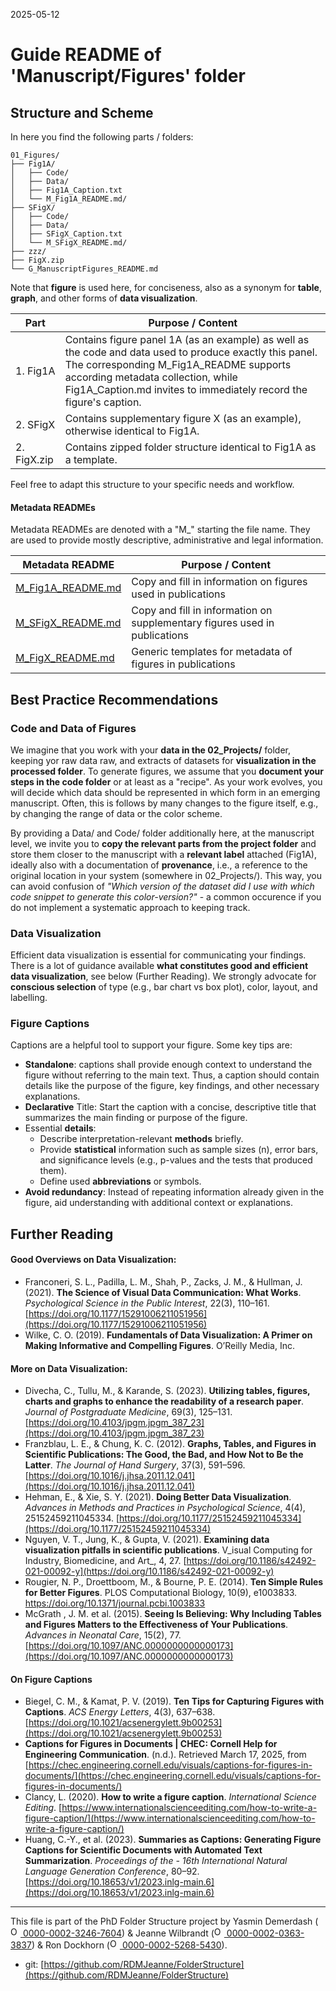 2025-05-12


# Guide README of 'Manuscript/Figures' folder

## Structure and Scheme

In here you find the following parts / folders:

```
01_Figures/
├── Fig1A/
│   ├── Code/
│   ├── Data/
│   ├── Fig1A_Caption.txt
│   └── M_Fig1A_README.md/
├── SFigX/
│   ├── Code/
│   ├── Data/
│   ├── SFigX_Caption.txt
│   └── M_SFigX_README.md/
├── zzz/
├── FigX.zip
└── G_ManuscriptFigures_README.md

```

Note that **figure** is used here, for conciseness, also as a synonym for **table**, **graph**, and other forms of **data visualization**.


| Part         		| Purpose / Content   |
|--------------		|-----------|
| 1. Fig1A 		| Contains figure panel 1A (as an example) as well as the code and data used to produce exactly this panel. The corresponding M_Fig1A_README supports according metadata collection, while Fig1A_Caption.md invites to immediately record the figure's caption. |
| 2. SFigX  		| Contains supplementary figure X (as an example), otherwise identical to Fig1A. |
| 2. FigX.zip  		| Contains zipped folder structure identical to Fig1A as a template.|

Feel free to adapt this structure to your specific needs and workflow.

#### Metadata READMEs

Metadata READMEs are denoted with a "M_" starting the file name. They are used to provide mostly descriptive, administrative and legal information.

| Metadata README                                                                          | Purpose / Content                                                                             |
| ---------------------------------------------------------------------------------------- | --------------------------------------------------------------------------------------------- |
| [M_Fig1A_README.md](/PhD/04_Publications/ManuscriptX/01_Figures/Fig1A/M_Fig1A_README.md) | Copy and fill in information on figures used in publications          |
| [M_SFigX_README.md](/PhD/04_Publications/ManuscriptX/01_Figures/SFigX/M_SFigX_README.md) | Copy and fill in information on supplementary figures used in publications|
| [M_FigX_README.md](/PhD/04_Publications/ManuscriptX/01_Figures/FigX/M_FigX_README.md)    | Generic templates for metadata of figures in publications                 |


## Best Practice Recommendations

### Code and Data of Figures
We imagine that you work with your **data in the 02_Projects/** folder, keeping yor raw data raw, and extracts of datasets for **visualization in the processed folder**. To generate figures, we assume that you **document your steps in the code folder** or at least as a "recipe". As your work evolves, you will decide which data should be represented in which form in an emerging manuscript. Often, this is follows by many changes to the figure itself, e.g., by changing the range of data or the color scheme. 

By providing a Data/ and Code/ folder additionally here, at the manuscript level, we invite you to **copy the relevant parts from the project folder** and store them closer to the manuscript with a **relevant label** attached (Fig1A), ideally also with a documentation of **provenance**, i.e., a reference to the original location in your system (somewhere in 02_Projects/). This way, you can avoid confusion of *"Which version of the dataset did I use with which code snippet to generate this color-version?"* - a common occurence if you do not implement a systematic approach to keeping track.

### Data Visualization
Efficient data visualization is essential for communicating your findings. There is a lot of guidance available **what constitutes good and efficient data visualization**, see below (Further Reading). 
We strongly advocate for **conscious selection** of type (e.g., bar chart vs box plot), color, layout, and labelling.

### Figure Captions
Captions are a helpful tool to support your figure. Some key tips are:
- **Standalone**: captions shall provide enough context to understand the figure without referring to the main text. Thus, a caption should contain details like the purpose of the figure, key findings, and other necessary explanations.
- **Declarative** Title: Start the caption with a concise, descriptive title that summarizes the main finding or purpose of the figure.
- Essential **details**: 
	- Describe interpretation-relevant **methods** briefly.
	- Provide **statistical** information such as sample sizes (n), error bars, and significance levels (e.g., p-values and the tests that produced them).
	- Define used **abbreviations** or symbols.
- **Avoid redundancy**: Instead of repeating information already given in the figure, aid understanding with additional context or explanations. 

## Further Reading
#### Good Overviews on Data Visualization:
- Franconeri, S. L., Padilla, L. M., Shah, P., Zacks, J. M., & Hullman, J. (2021). **The Science of Visual Data Communication: What Works**. _Psychological Science in the Public Interest_, 22(3), 110–161. [https://doi.org/10.1177/15291006211051956](https://doi.org/10.1177/15291006211051956)
- Wilke, C. O. (2019). **Fundamentals of Data Visualization: A Primer on Making Informative and Compelling Figures**. O’Reilly Media, Inc.
  
#### More on Data Visualization:
- Divecha, C., Tullu, M., & Karande, S. (2023). **Utilizing tables, figures, charts and graphs to enhance the readability of a research paper**. _Journal of Postgraduate Medicine_, 69(3), 125–131. [https://doi.org/10.4103/jpgm.jpgm_387_23](https://doi.org/10.4103/jpgm.jpgm_387_23)
- Franzblau, L. E., & Chung, K. C. (2012). **Graphs, Tables, and Figures in Scientific Publications: The Good, the Bad, and How Not to Be the Latter**. _The Journal of Hand Surgery_, 37(3), 591–596. [https://doi.org/10.1016/j.jhsa.2011.12.041](https://doi.org/10.1016/j.jhsa.2011.12.041)
- Hehman, E., & Xie, S. Y. (2021). **Doing Better Data Visualization**. _Advances in Methods and Practices in Psychological Science_, 4(4), 25152459211045334. [https://doi.org/10.1177/25152459211045334](https://doi.org/10.1177/25152459211045334)
- Nguyen, V. T., Jung, K., & Gupta, V. (2021). **Examining data visualization pitfalls in scientific publications**. V_isual Computing for Industry, Biomedicine, and Art_, 4, 27. [https://doi.org/10.1186/s42492-021-00092-y](https://doi.org/10.1186/s42492-021-00092-y)
- Rougier, N. P., Droettboom, M., & Bourne, P. E. (2014). **Ten Simple Rules for Better Figures**. PLOS Computational Biology, 10(9), e1003833. https://doi.org/10.1371/journal.pcbi.1003833
- McGrath , J. M. et al. (2015). **Seeing Is Believing: Why Including Tables and Figures Matters to the Effectiveness of Your Publications**. _Advances in Neonatal Care_, 15(2), 77. [https://doi.org/10.1097/ANC.0000000000000173](https://doi.org/10.1097/ANC.0000000000000173)

#### On Figure Captions
- Biegel, C. M., & Kamat, P. V. (2019). **Ten Tips for Capturing Figures with Captions**. _ACS Energy Letters_, 4(3), 637–638. [https://doi.org/10.1021/acsenergylett.9b00253](https://doi.org/10.1021/acsenergylett.9b00253)
- **Captions for Figures in Documents | CHEC: Cornell Help for Engineering Communication**. (n.d.). Retrieved March 17, 2025, from [https://chec.engineering.cornell.edu/visuals/captions-for-figures-in-documents/](https://chec.engineering.cornell.edu/visuals/captions-for-figures-in-documents/)
- Clancy, L. (2020). **How to write a figure caption**. _International Science Editing_. [https://www.internationalscienceediting.com/how-to-write-a-figure-caption/](https://www.internationalscienceediting.com/how-to-write-a-figure-caption/)
- Huang, C.-Y., et al. (2023). **Summaries as Captions: Generating Figure Captions for Scientific Documents with Automated Text Summarization**. _Proceedings of the - 16th International Natural Language Generation Conference_, 80–92. [https://doi.org/10.18653/v1/2023.inlg-main.6](https://doi.org/10.18653/v1/2023.inlg-main.6)




_____

This file is part of the PhD Folder Structure project by Yasmin Demerdash (<a href="https://orcid.org/0000-0002-3246-7604"><img alt="ORCID logo" src="https://info.orcid.org/wp-content/uploads/2019/11/orcid_16x16.png" width="16" height="16" /> 0000-0002-3246-7604</a>) & Jeanne  Wilbrandt (<a href="https://orcid.org/0000-0002-0363-3837"><img alt="ORCID logo" src="https://info.orcid.org/wp-content/uploads/2019/11/orcid_16x16.png" width="16" height="16" /> 0000-0002-0363-3837</a>) & Ron Dockhorn (<a href="https://orcid.org/0000-0002-5268-5430"><img alt="ORCID logo" src="https://info.orcid.org/wp-content/uploads/2019/11/orcid_16x16.png" width="16" height="16" /> 0000-0002-5268-5430</a>).

* git: [https://github.com/RDMJeanne/FolderStructure](https://github.com/RDMJeanne/FolderStructure)

